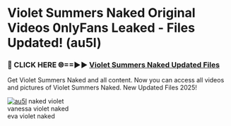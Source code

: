 # Violet Summers Naked Original Videos 0nlyFans Leaked - Files Updated! (au5l)

<h3>🔴 CLICK HERE 🌐==►► <a href="https://tinyurl.com/yckcrads" rel="nofollow">Violet Summers Naked Updated Files</a></h3>

Get Violet Summers Naked and all content. Now you can access all videos and pictures of Violet Summers Naked. New Updated Files 2025!

[![au5l](https://i.imgur.com/hpKpOFt.gif)](https://tinyurl.com/yckcrads)
naked violet<br>
vanessa violet naked<br>
eva violet naked